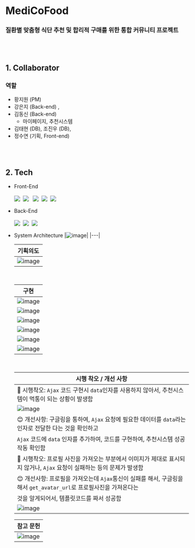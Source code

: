 # <b> MediCoFood </b>

### <b>질환별 맞춤형 식단 추천 및 합리적 구매를 위한 통합 커뮤니티 프로젝트</b>


<br><br>

## 1. Collaborator
### 역할
- 황지원 (PM)
- 강은지 (Back-end) ,
- 김동신 (Back-end)
  - 마이페이지, 추천시스템    
- 김태현 (DB), 조진우 (DB),
- 정수연 (기획, Front-end)

<br><br>

## 2. Tech
- Front-End
<br><br>
  <img src="https://img.shields.io/badge/HTML5-E34F26?style=flat-square&logo=HTML5&logoColor=white">&nbsp;
      <img src="https://img.shields.io/badge/CSS3-1572B6?style=flat-square&logo=CSS3&logoColor=white">&nbsp;
&nbsp;<img src="https://img.shields.io/badge/Figma-F24E1E?style=flat-square&logo=Figma&logoColor=white">&nbsp;
      <img src="https://img.shields.io/badge/JavaScript-E2BD40?style=flat-square&logo=JavaScript&logoColor=white">&nbsp;
      <img src="https://img.shields.io/badge/Chart.js-E97898?style=flat-square&logo=Chart.js&logoColor=white">&nbsp;
  <br>
- Back-End
<br><br>
      <img src="https://img.shields.io/badge/Python-3776AB?style=flat-square&logo=Python&logoColor=white">&nbsp;
      <img src="https://img.shields.io/badge/Mysql-4479A1?style=flat-square&logo=Mysql&logoColor=white">&nbsp;
      <img src="https://img.shields.io/badge/Django-0A3711?style=flat-square&logo=Django&logoColor=white">&nbsp;
  <br>
- System Architecture
  |![image](https://github.com/KimDong-gue/MedicoFood/assets/116249934/0080f043-7789-4255-9f80-b56fe61904c8)|
  |---|
  <br>
  
  |<div align='center'>기획의도</div>|
  |---|
  |![image](https://github.com/KimDong-gue/MedicoFood/assets/116249934/086e044a-41ce-45d2-ac98-f92f112d99e7)|

  
  <br>
  
  |<div align='center'>구현</div>|
  |---|
  |![image](https://github.com/KimDong-gue/MedicoFood/assets/116249934/a57055cc-75dc-4fe0-ad16-2d31444861a7)|
  |![image](https://github.com/KimDong-gue/MedicoFood/assets/116249934/a341c3a8-8e6d-4189-9ba3-08d94593c78c)|
  |![image](https://github.com/KimDong-gue/MedicoFood/assets/116249934/aad85d80-9cad-4cac-bd88-3b1bff246762)|
  |![image](https://github.com/KimDong-gue/MedicoFood/assets/116249934/d3b7f8d0-cc33-435e-9552-2b8169ba543c)|
  |![image](https://github.com/KimDong-gue/MedicoFood/assets/116249934/a211837a-d136-488d-bd36-a3298ca36c83)|
  |![image](https://github.com/KimDong-gue/MedicoFood/assets/116249934/9982f901-aab5-452d-8724-e589403efa5a)|




  <br>
  
  |<div align='center'>시행 착오 / 개선 사항</div>|
  |---|
  |🥸 시행착오: `Ajax` 코드 구현시 `data`인자를 사용하지 않아서, 추천시스템이 먹통이 되는 상황이 발생함|
  |![image](https://github.com/KimDong-gue/MedicoFood/assets/116249934/dd537a31-08ee-4cea-a153-25b931069151)|
  |😊 개선사항: 구글링을 통하여, `Ajax` 요청에 필요한 데이터를 `data`라는 인자로 전달한 다는 것을 확인하고|
  | `Ajax` 코드에 `data` 인자를 추가하여, 코드를 구현하여, 추천시스템 성공작동 확인함|
  |🥸 시행착오: 프로필 사진을 가져오는 부분에서 이미지가 제대로 표시되지 않거나, `Ajax` 요청이 실패하는 등의 문제가 발생함|
  |😊 개선사항: 프로필을 가져오는데 `Ajax`통신이 실패를 해서, 구글링을 해서 `get_avatar_url`로 프로필사진을 가져온다는 
  | 것을 알게되어서, 템플릿코드를 짜서 성공함 |
  |![image](https://github.com/KimDong-gue/MedicoFood/assets/116249934/f9e60018-e3f9-42eb-acd3-46c9de9ffa73)|
  
  
  |<div align='center'>참고 문헌</div>|
  |---|
  |![image](https://github.com/KimDong-gue/MedicoFood/assets/116249934/9f12d371-dcf1-426d-86af-038043a1186d)|
  <br>
  
</div>

